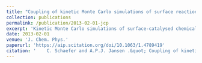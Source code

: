 ```yaml
---
title: "Coupling of kinetic Monte Carlo simulations of surface reactions to transport in a fluid for heterogeneous catalytic reactor modeling"
collection: publications
permalink: /publication/2013-02-01-jcp
excerpt: 'Kinetic Monte Carlo simulations of surface-catalysed chemical reactions'
date: 2013-02-01
venue: 'J. Chem. Phys.'
paperurl: 'https://aip.scitation.org/doi/10.1063/1.4789419'
citation: '    C. Schaefer and A.P.J. Jansen .&quot; Coupling of kinetic Monte Carlo simulations of surface reactions to transport in a fluid for heterogeneous catalytic reactor modeling. &quot; <i>J. Chem. Phys.</i> 138, 054102  (2013)'
---
```


